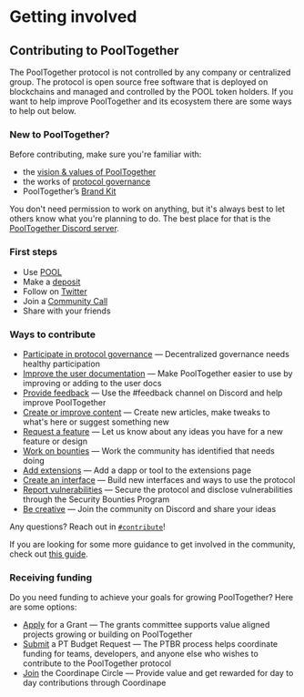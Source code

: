 # Getting involved

## Contributing to PoolTogether

The PoolTogether protocol is not controlled by any company or centralized group. The protocol is open source free software that is deployed on blockchains and managed and controlled by the POOL token holders. If you want to help improve PoolTogether and its ecosystem there are some ways to help out below.

### New to PoolTogether?

Before contributing, make sure you're familiar with:

* the [vision & values of PoolTogether](https://docs.pooltogether.com/pooltogether/governance/protocol-constitution)
* the works of [protocol governance](https://docs.pooltogether.com/pooltogether/governance)
* PoolTogether’s [Brand Kit](https://www.figma.com/community/file/1212805243917604494)

You don't need permission to work on anything, but it's always best to let others know what you're planning to do. The best place for that is the [PoolTogether Discord server](https://pooltogether.com/discord).

### First steps

* Use [POOL](../pool-token/)
* Make a [deposit](https://app.pooltogether.com)
* Follow on [Twitter](https://twitter.com/PoolTogether\_)
* Join a [Community Call](https://pooltogetherdao.notion.site/Community-Calendar-4ce3024241dd464db96215e6729a78e0)
* Share with your friends

### **Ways to contribute**

* [Participate in protocol governance](https://docs.pooltogether.com/pooltogether/governance) — Decentralized governance needs healthy participation
* [Improve the user documentation](https://docs.pooltogether.com/) — Make PoolTogether easier to use by improving or adding to the user docs
* [Provide feedback](https://discord.com/channels/629836507280048129/908437482964668436) — Use the #feedback channel on Discord and help improve PoolTogether
* [Create or improve content](https://discord.com/channels/629836507280048129/945969747181314088) — Create new articles, make tweaks to what's here or suggest something new
* [Request a feature](https://pooltogether.canny.io/) — Let us know about any ideas you have for a new feature or design
* [Work on bounties](https://app.dework.xyz/pooltogether/pool-bounties) — Work the community has identified that needs doing
* [Add extensions](https://tools.pooltogether.com) — Add a dapp or tool to the extensions page
* [Create an interface](https://dev.pooltogether.com/protocol/next/introduction) — Build new interfaces and ways to use the protocol
* [Report vulnerabilities](https://docs.pooltogether.com/security/bug-bounties) — Secure the protocol and disclose vulnerabilities through the Security Bounties Program
* [Be creative](https://pooltogether.com/discord) — Join the community on Discord and share your ideas

Any questions? Reach out in [`#contribute`](https://discord.com/channels/629836507280048129/862701391151890453)!

If you are looking for some more guidance to get involved in the community, check out [this guide](https://pooltogetherdao.notion.site/Getting-Involved-4e768e95ccde4e0198e7fa18bbf8b37d).

### Receiving funding

Do you need funding to achieve your goals for growing PoolTogether? Here are some options:

* [Apply](https://poolgrants.org/) for a Grant — The grants committee supports value aligned projects growing or building on PoolTogether
* [Submit](https://gov.pooltogether.com/c/team-budget-requests/13) a PT Budget Request — The PTBR process helps coordinate funding for teams, developers, and anyone else who wishes to contribute to the PoolTogether protocol
* [Join](https://www.notion.so/New-Coordinape-Member-84c6d94e071b4367b56cb82b12430420) the Coordinape Circle — Provide value and get rewarded for day to day contributions through Coordinape
